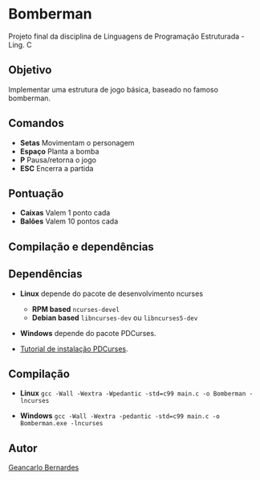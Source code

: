 # Bomberman

Projeto final da disciplina de Linguagens de Programação Estruturada - Ling. C

Objetivo
--------

Implementar uma estrutura de jogo básica, baseado no famoso bomberman.

Comandos
--------

- **Setas** Movimentam o personagem
- **Espaço** Planta a bomba
- **P** Pausa/retorna o jogo
- **ESC** Encerra a partida

Pontuação
---------

- **Caixas** Valem 1 ponto cada
- **Balões** Valem 10 pontos cada

## Compilação e dependências

Dependências
------------

- **Linux** depende do pacote de desenvolvimento ncurses
  - **RPM based** `ncurses-devel`
  - **Debian based** `libncurses-dev` ou `libncurses5-dev`

- **Windows** depende do pacote PDCurses.
 - [Tutorial de instalação PDCurses](http://www.codando.com/blog/?tag=pdcurses).
 
Compilação
----------

- **Linux** `gcc -Wall -Wextra -Wpedantic -std=c99 main.c -o Bomberman -lncurses`

- **Windows** `gcc -Wall -Wextra -pedantic -std=c99 main.c -o Bomberman.exe -lncurses`

## Autor

[Geancarlo Bernardes](https://github.com/bernardesGean)
